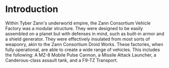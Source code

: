 # Introduction

Within Tyber Zann's underworld empire, the Zann Consortium Vehicle Factory was a modular structure.
They were designed to be easily assembled on a planet but with defenses in mind, such as built-in armor and a shield generator.
They were effectively insulated from most sorts of weaponry, akin to the Zann Consortium Droid Works.
These factories, when fully operational, are able to create a wide range of vehicles.
This includes the following: A MZ-8 Mobile Pulse Cannon, a Missile Attack Launcher, a Canderous-class assault tank, and a F9-TZ Transport.
